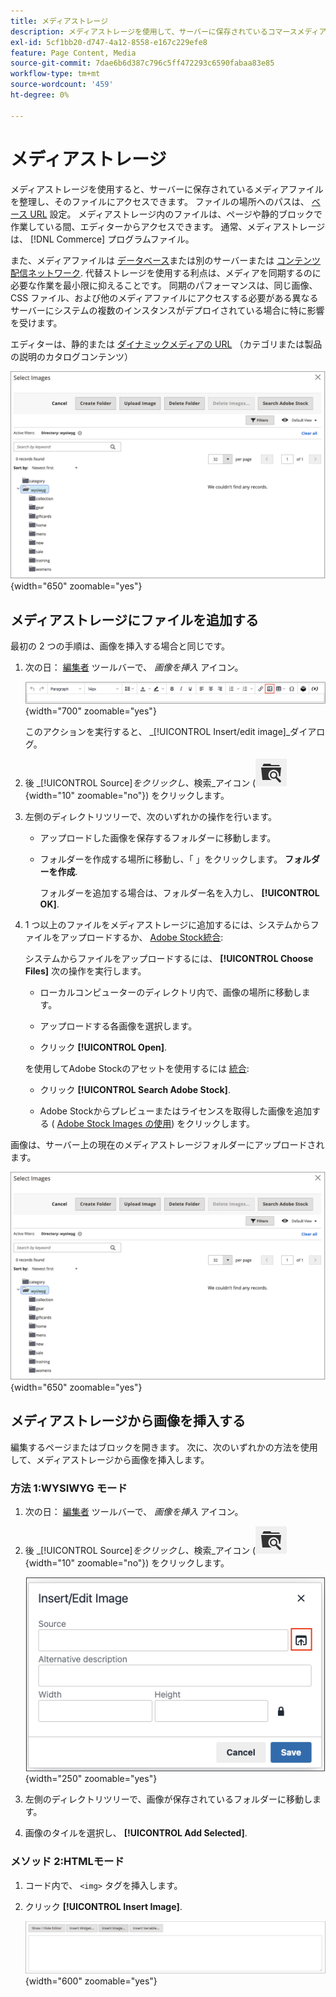 ```yaml
---
title: メディアストレージ
description: メディアストレージを使用して、サーバーに保存されているコマースメディアファイルを整理し、アクセス権を取得する方法を説明します。
exl-id: 5cf1bb20-d747-4a12-8558-e167c229efe8
feature: Page Content, Media
source-git-commit: 7dae6b6d387c796c5ff472293c6590fabaa83e85
workflow-type: tm+mt
source-wordcount: '459'
ht-degree: 0%

---
```


# メディアストレージ

メディアストレージを使用すると、サーバーに保存されているメディアファイルを整理し、そのファイルにアクセスできます。 ファイルの場所へのパスは、 [ベース URL](../stores-purchase/store-urls.md) 設定。 メディアストレージ内のファイルは、ページや静的ブロックで作業している間、エディターからアクセスできます。 通常、メディアストレージは、 [!DNL Commerce] プログラムファイル。

また、メディアファイルは [データベース](media-storage-database.md)または別のサーバーまたは [コンテンツ配信ネットワーク](media-storage-content-delivery-network.md). 代替ストレージを使用する利点は、メディアを同期するのに必要な作業を最小限に抑えることです。 同期のパフォーマンスは、同じ画像、CSS ファイル、および他のメディアファイルにアクセスする必要がある異なるサーバーにシステムの複数のインスタンスがデプロイされている場合に特に影響を受けます。

エディターは、静的または [ダイナミックメディアの URL](../catalog/catalog-urls.md#configure-catalog-media-url-format) （カテゴリまたは製品の説明のカタログコンテンツ）

![[!DNL Commerce] メディアストレージ](./assets/media-storage.png){width="650" zoomable="yes"}

## メディアストレージにファイルを追加する

最初の 2 つの手順は、画像を挿入する場合と同じです。

1. 次の日： [編集者](editor.md) ツールバーで、 _画像を挿入_ アイコン。

   ![画像挿入アイコン](./assets/editor-toolbar-image-button.png){width="700" zoomable="yes"}

   このアクションを実行すると、 _[!UICONTROL Insert/edit image]_ダイアログ。

1. 後 _[!UICONTROL Source]_をクリックし、_&#x200B;検索&#x200B;_アイコン (![検索アイコン](./assets/media-gallery-icon-browse.png){width="10" zoomable="no"}) をクリックします。

1. 左側のディレクトリツリーで、次のいずれかの操作を行います。

   - アップロードした画像を保存するフォルダーに移動します。

   - フォルダーを作成する場所に移動し、「 」をクリックします。 **フォルダーを作成**.

     フォルダーを追加する場合は、フォルダー名を入力し、 **[!UICONTROL OK]**.

1. 1 つ以上のファイルをメディアストレージに追加するには、システムからファイルをアップロードするか、 [Adobe Stock統合](adobe-stock.md):

   システムからファイルをアップロードするには、 **[!UICONTROL Choose Files]** 次の操作を実行します。

   - ローカルコンピューターのディレクトリ内で、画像の場所に移動します。

   - アップロードする各画像を選択します。

   - クリック **[!UICONTROL Open]**.

   を使用してAdobe Stockのアセットを使用するには [統合](adobe-stock.md):

   - クリック **[!UICONTROL Search Adobe Stock]**.

   - Adobe Stockからプレビューまたはライセンスを取得した画像を追加する ( [Adobe Stock Images の使用](adobe-stock-manage.md)) をクリックします。

画像は、サーバー上の現在のメディアストレージフォルダーにアップロードされます。

![[!DNL Commerce] メディアストレージ](./assets/media-storage.png){width="650" zoomable="yes"}

## メディアストレージから画像を挿入する

編集するページまたはブロックを開きます。 次に、次のいずれかの方法を使用して、メディアストレージから画像を挿入します。

### 方法 1:WYSIWYG モード

1. 次の日： [編集者](editor.md) ツールバーで、 _画像を挿入_ アイコン。

1. 後 _[!UICONTROL Source]_をクリックし、_&#x200B;検索&#x200B;_アイコン (![検索アイコン](./assets/media-gallery-icon-browse.png){width="10" zoomable="no"}) をクリックします。

   ![検索アイコンの選択](./assets/editor-dialog-insert-image.png){width="250" zoomable="yes"}

1. 左側のディレクトリツリーで、画像が保存されているフォルダーに移動します。

1. 画像のタイルを選択し、 **[!UICONTROL Add Selected]**.

### メソッド 2:HTMLモード

1. コード内で、 `<img>` タグを挿入します。

1. クリック **[!UICONTROL Insert Image]**.

   ![画像の挿入 (HTMLモード )](./assets/editor-html-mode-insert-image.png){width="600" zoomable="yes"}
